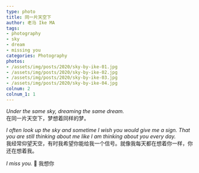 ```yaml
---
type: photo
title: 同一片天空下
author: 老马 Ike MA
tags: 
- photography
- sky
- dream
- missing you
categories: Photography
photos:
- /assets/img/posts/2020/sky-by-ike-01.jpg
- /assets/img/posts/2020/sky-by-ike-02.jpg
- /assets/img/posts/2020/sky-by-ike-03.jpg
- /assets/img/posts/2020/sky-by-ike-04.jpg
colnum: 2
colnum_1: 1
---
```

*Under the same sky, dreaming the same dream.*  
在同一片天空下，梦想着同样的梦。

*I often look up the sky and sometime I wish you would give me a sign. That you are still thinking about me like I am thinking about you every day.*  
我经常仰望天空，有时我希望你能给我一个信号。就像我每天都在想着你一样，你还在想着我。  

*I miss you.* 💙 我想你